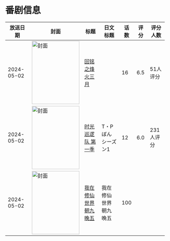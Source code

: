 # 番剧信息

|放送日期|封面|标题|日文标题|话数|评分|评分人数|
|---|---|---|---|---|---|---|
|2024-05-02|<img src="https://lain.bgm.tv/pic/cover/c/2d/7b/405269_8eTWQ.jpg" alt="封面" style="width:150px;height:200px;object-fit:cover;">|[回铭之烽火三月](https://bangumi.tv/subject/405269)||16|6.5|51人评分|
|2024-05-02|<img src="https://lain.bgm.tv/pic/cover/c/e0/73/457956_pglP1.jpg" alt="封面" style="width:150px;height:200px;object-fit:cover;">|[时光巡逻队 第一季](https://bangumi.tv/subject/457956)|T・Pぼん シーズン1|12|6.0|231人评分|
|2024-05-02|<img src="https://lain.bgm.tv/pic/cover/c/c4/bf/516665_m5k16.jpg" alt="封面" style="width:150px;height:200px;object-fit:cover;">|[我在修仙世界朝九晚五](https://bangumi.tv/subject/516665)|我在修仙世界朝九晚五|100|||
